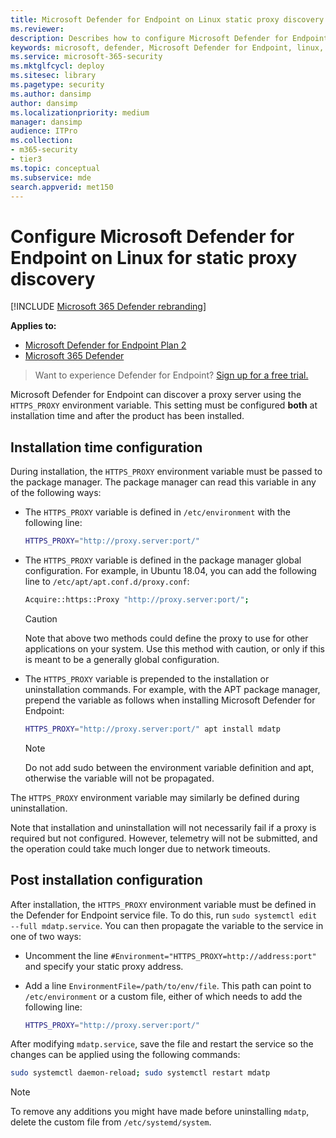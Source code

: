 ```yaml
---
title: Microsoft Defender for Endpoint on Linux static proxy discovery
ms.reviewer:
description: Describes how to configure Microsoft Defender for Endpoint on Linux, for static proxy discovery.
keywords: microsoft, defender, Microsoft Defender for Endpoint, linux, installation, proxy
ms.service: microsoft-365-security
ms.mktglfcycl: deploy
ms.sitesec: library
ms.pagetype: security
ms.author: dansimp
author: dansimp
ms.localizationpriority: medium
manager: dansimp
audience: ITPro
ms.collection: 
- m365-security
- tier3
ms.topic: conceptual
ms.subservice: mde
search.appverid: met150
---
```


# Configure Microsoft Defender for Endpoint on Linux for static proxy discovery

[!INCLUDE [Microsoft 365 Defender rebranding](../../includes/microsoft-defender.md)]

**Applies to:**
- [Microsoft Defender for Endpoint Plan 2](https://go.microsoft.com/fwlink/p/?linkid=2154037)
- [Microsoft 365 Defender](https://go.microsoft.com/fwlink/?linkid=2118804)

> Want to experience Defender for Endpoint? [Sign up for a free trial.](https://signup.microsoft.com/create-account/signup?products=7f379fee-c4f9-4278-b0a1-e4c8c2fcdf7e&ru=https://aka.ms/MDEp2OpenTrial?ocid=docs-wdatp-investigateip-abovefoldlink)

Microsoft Defender for Endpoint can discover a proxy server using the `HTTPS_PROXY` environment variable. This setting must be configured **both** at installation time and after the product has been installed.

## Installation time configuration

During installation, the `HTTPS_PROXY` environment variable must be passed to the package manager. The package manager can read this variable in any of the following ways:

- The `HTTPS_PROXY` variable is defined in `/etc/environment` with the following line:

  ```bash
  HTTPS_PROXY="http://proxy.server:port/"
  ```

- The `HTTPS_PROXY` variable is defined in the package manager global configuration. For example, in Ubuntu 18.04, you can add the following line to `/etc/apt/apt.conf.d/proxy.conf`:

  ```bash
  Acquire::https::Proxy "http://proxy.server:port/";
  ```

  > [!CAUTION]
  > Note that above two methods could define the proxy to use for other applications on your system. Use this method with caution, or only if this is meant to be a generally global configuration.

- The `HTTPS_PROXY` variable is prepended to the installation or uninstallation commands. For example, with the APT package manager, prepend the variable as follows when installing Microsoft Defender for Endpoint:

  ```bash
  HTTPS_PROXY="http://proxy.server:port/" apt install mdatp
  ```

  > [!NOTE]
  > Do not add sudo between the environment variable definition and apt, otherwise the variable will not be propagated.

The `HTTPS_PROXY` environment variable may similarly be defined during uninstallation.

Note that installation and uninstallation will not necessarily fail if a proxy is required but not configured. However, telemetry will not be submitted, and the operation could take much longer due to network timeouts.

## Post installation configuration

After installation, the `HTTPS_PROXY` environment variable must be defined in the Defender for Endpoint service file. To do this, run `sudo systemctl edit --full mdatp.service`.
You can then propagate the variable to the service in one of two ways:

- Uncomment the line `#Environment="HTTPS_PROXY=http://address:port"` and specify your static proxy address.

- Add a line `EnvironmentFile=/path/to/env/file`. This path can point to `/etc/environment` or a custom file, either of which needs to add the following line:

  ```bash
  HTTPS_PROXY="http://proxy.server:port/"
  ```

After modifying `mdatp.service`, save the file and restart the service so the changes can be applied using the following commands:

```bash
sudo systemctl daemon-reload; sudo systemctl restart mdatp
```
> [!NOTE]
> To remove any additions you might have made before uninstalling `mdatp`, delete the custom file from `/etc/systemd/system`.

